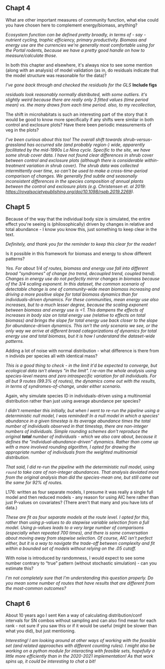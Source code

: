 
##  Chapt 4

What are other important measures of community function, what else could you have chosen here to complement energy/biomass, anything?

_Ecosystem function can be defined pretty broadly, in terms of - say - nutrient cycling, trophic efficiency, primary productivity. Biomass and energy use are the currencies we're generally most comfortable using for the Portal rodents, because we have a pretty good handle on how to measure/calculate those._

In both this chapter and elsewhere, it's always nice to see some mention (along with an analysis) of model validation (as in, do residuals indicate that the model structure was reasonable for the data)?

_I've gone back through and checked the residuals for the GLS_ **Include figs**

_residuals look reasonably normally distributed, with some outliers. it's slightly weird because there are really only 3 fitted values (time period mean) vs. the many draws from each time period. also, to my recollection,_

The shift in microhabitats is such an interesting part of the story that it would be good to know more specifically if any shifts were similar in both control and exclosure plots? Have there been periodic measurements of veg in the plots?

_I've been curious about this too! The overall shift towards shrub-versus-grassland has occurred site (and probably region-) wide, apparently facilitated by the mid-1990s La Nina cycle. Specific to the site, we have some shrub cover data. I have not found clear differences in shrub cover between control and exclosure plots (although there is considerable within-treatment variation in shrub cover). The shrub data was collected intermittently over time, so can't be used to make a cross-time-period comparison of changes. We generally find subtle and seasonally inconsistent differences in the species composition of annual plants between the control and exclosure plots (e.g. Christensen et. al 2019: https://royalsocietypublishing.org/doi/10.1098/rspb.2019.2269)._


## Chapt 5

Because of the way that the individual body size is simulated, the entire effect you're seeing is (philosophically) driven by changes in relative and total abundance - I know you know this, just something to keep clear in the text.

_Definitely, and thank you for the reminder to keep this clear for the reader!_


Is it possible in this framework for biomass and energy to show different patterns?

_Yes. For about 1/4 of routes, biomass and energy use fall into different broad "syndromes" of change (no trend, decoupled trend, coupled trend). Changes in energy use do not perfectly mirror changes in biomass because of the 3/4 scaling exponent. In this dataset, the common scenario of detectable change is one of community-wide mean biomass increasing and driving a more positive slope for total biomass dynamics than for individuals-driven dynamics. For these communities, mean energy use also increases, but to a much lesser degree, because the scaling exponent between biomass and energy use is <1. This dampens the effects of increases in body size on total energy use (relative to effects on total biomass) and brings the slope for total energy use back closer to the slope for abundance-driven dynamics. This isn't the only scenario we see, or the only way we arrive at different broad categorizations of dynamics for total energy use and total biomass, but it is how I understand the dataset-wide patterns._

Adding a lot of noise with normal distribution - what difference is there from n individs per species all with identical mass?

_This is a good thing to check - in the limit it'd be expected to converge, but ecological data isn't always "in the limit". I re-ran the whole analysis using species-level means and zero intraspecific variation for all individuals. For all but 9 routes (99.3% of routes), the dynamics come out with the results, in terms of syndromes-of-change, under either scenario._


Again, why simulate species ID in individuals-driven using a multinomial distribution rather than just using average abundance per species?

_I didn't remember this initially, but when I went to re-run the pipeline using a deterministic null model, I was reminded! In a null model in which a species' abundance in a given timestep is its average abundance times the total number of individuals observed in that timestep, there are non-integer numbers of individuals. Simple rounding schemes don't reproduce the original **total** number of individuals - which we also care about, because it defines the "individual-abundance-driven" dynamics. Rather than come up with a more involved rounding algorithm, I opted for drawing the appropriate number of individuals from the weighted multinomial distribution._

_That said, I did re-run the pipeline with the deterministic null model, using `round` to take care of non-integer abundances. That analysis deviated more from the original analysis than did the species-mean one, but still came out the same for 92% of routes._


L176: written as four separate models, I presume it was really a single full model and then reduced models - any reason for using AIC here rather than just P-values on covariates? (There aren't that many and you have lots of data.)

_These are fit as four separate models at the route level. I opted for this, rather than using p-values to do stepwise variable selection from a full model. Using p-values leads to a very large number of comparisons (especially when repeated 700 times), and there is some conversation about moving away from stepwise selection. Of course, AIC isn't perfect either, but it is a way to navigate the trade-off between complexity and fit within a bounded set of models without relying on the .05 cutoff._


With noise is introduced by randomness, I would expect to see some number contrary to “true” pattern (without stochastic simulation) - can you estimate this?

_I'm not completely sure that I'm understanding this question properly. Do you mean some number of routes that have results that are different from the most-common outcomes?_



## Chapt 6

About 10 years ago I sent Ken a way of calculating distribution/conf intervals for SN combos without sampling and can also find mean for each rank - not sure if you saw this or if it would be useful (might be slower than what you did), but just mentioning.

_Interesting! I am looking around at other ways of working with the feasible set (and related approaches with different counting rules). I might also be working on a python module for interacting with feasible sets, hopefully a little more efficiently than in the 2020-2021 implementation! As that work spins up, it could be interesting to chat a bit!_
